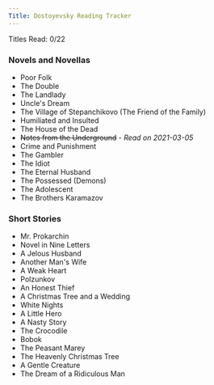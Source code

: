 ```yaml
---
Title: Dostoyevsky Reading Tracker
---
```


Titles Read: 0/22

### Novels and Novellas

- Poor Folk
- The Double
- The Landlady
- Uncle's Dream
- The Village of Stepanchikovo (The Friend of the Family)
- Humiliated and Insulted
- The House of the Dead
- ~~Notes from the Underground~~ - *Read on 2021-03-05*
- Crime and Punishment
- The Gambler
- The Idiot
- The Eternal Husband
- The Possessed (Demons)
- The Adolescent
- The Brothers Karamazov

### Short Stories

- Mr. Prokarchin
- Novel in Nine Letters
- A Jelous Husband
- Another Man's Wife
- A Weak Heart
- Polzunkov
- An Honest Thief
- A Christmas Tree and a Wedding
- White Nights
- A Little Hero
- A Nasty Story
- The Crocodile
- Bobok
- The Peasant Marey
- The Heavenly Christmas Tree
- A Gentle Creature
- The Dream of a Ridiculous Man
